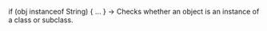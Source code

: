 if (obj instanceof String) { ... } -> Checks whether an object is an instance of a class or subclass.

